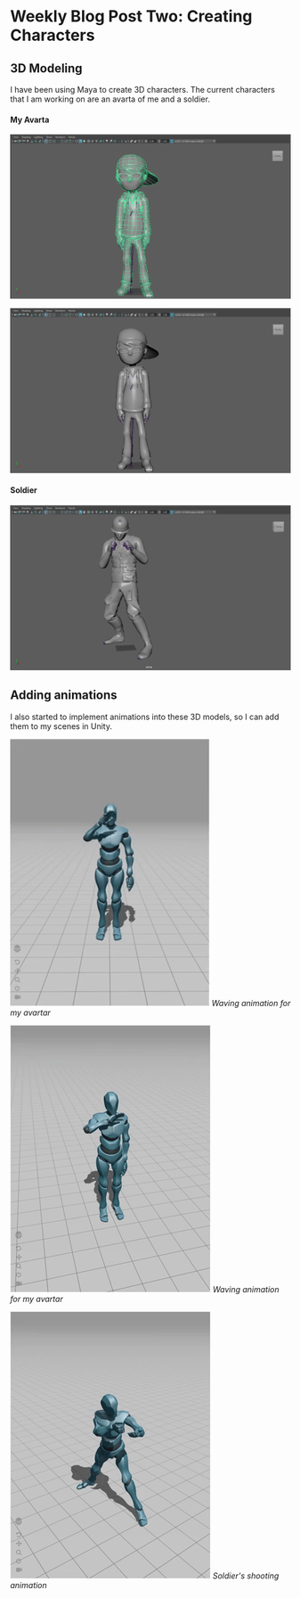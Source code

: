 # Weekly Blog Post Two: Creating Characters

## 3D Modeling
I have been using Maya to create 3D characters. The current characters that I am working on are an avarta of me and a soldier.

#### My Avarta
![](images/boy.PNG)

![](images/boy2.PNG)

#### Soldier
![](images/soldier.PNG)

## Adding animations
I also started to implement animations into these 3D models, so I can add them to my scenes in Unity.

![](images/waving.gif)
*Waving animation for my avartar*

![](images/waving2.gif)
*Waving animation for my avartar*

![](images/shooting.gif)
*Soldier's shooting animation*



